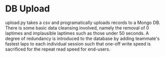 # DB Upload
upload.py takes a csv and programatically uploads records to a Mongo DB. There is some basic data cleansing involved, namely the removal of 0 laptimes and implausible laptimes such as those under 50 seconds. A degree of redundancy is introduced to the database by adding teammate's fastest laps to each individual session such that one-off write speed is sacrificed for the repeat read speed for end-users.
